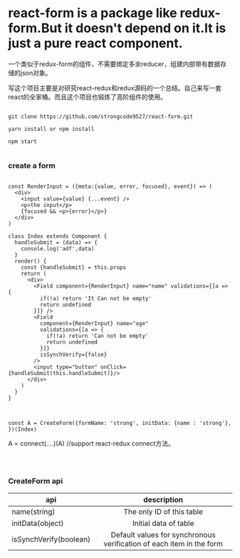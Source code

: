 # react-form is a package like redux-form.But it doesn't depend on it.It is just a pure react component.

一个类似于redux-form的组件，不需要绑定多余reducer，组建内部带有数据存储的json对象。

写这个项目主要是对研究react-redux和redux源码的一个总结。自己来写一套react的全家桶。而且这个项目也锻炼了高阶组件的使用。

```

git clone https://github.com/strongcode9527/react-form.git

yarn install or npm install

npm start


```


### create a form

```

const RenderInput = ({meta:{value, error, focused}, event}) => (
  <div>
    <input value={value} {...event} />
    <p>the input</p>
    {focused && <p>{error}</p>}
  </div>
)

class Index extends Component {
  handleSubmit = (data) => {
    console.log('adf',data)
  }
  render() {
    const {handleSubmit} = this.props
    return (
      <div>
        <Field component={RenderInput} name="name" validations={[a => {
          if(!a) return 'It Can not be empty'
          return undefined
        }]} />
        <Field
          component={RenderInput} name="age"
          validations={[a => {
            if(!a) return 'Can not be empty'
            return undefined
          }]}
          isSynchVerify={false}
        />
        <input type="button" onClick={handleSubmit(this.handleSubmit)}/>
      </div>
    )
  }
}



const A = CreateForm({formName: 'strong', initData: {name : 'strong'}, })(Index)

```

A = connect(....)(A) //support react-redux connect方法。


```



```
### CreateForm api

| api| description|
| ------------- |:-------------:|
| name(string)      | The only ID of this table |
| initData(object)     | Initial data of table|
| isSynchVerify(boolean) | Default values for synchronous verification of each item in the form     |



